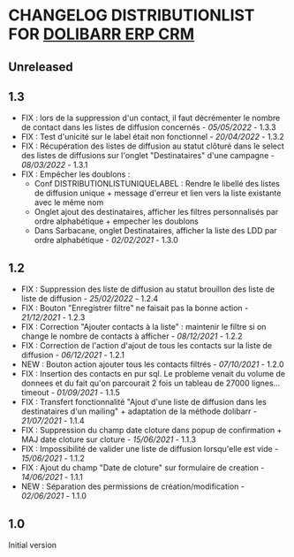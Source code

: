 # CHANGELOG DISTRIBUTIONLIST FOR [DOLIBARR ERP CRM](https://www.dolibarr.org)

## Unreleased



## 1.3

- FIX : lors de la suppression d'un contact, il faut décrémenter le nombre de contact dans les listes de diffusion concernés - *05/05/2022* - 1.3.3
- FIX : Test d'unicité sur le label était non fonctionnel - *20/04/2022* - 1.3.2
- FIX : Récupération des listes de diffusion au statut clôturé dans le select des listes de diffusions sur l'onglet "Destinataires" d'une campagne - *08/03/2022* - 1.3.1
- FIX : Empêcher les doublons :
  - Conf DISTRIBUTIONLISTUNIQUELABEL : Rendre le libellé des listes de diffusion unique + message d'erreur et lien vers la liste existante avec le même nom
  - Onglet ajout des destinataires, afficher les filtres personnalisés par ordre alphabétique + empecher les doublons
  - Dans Sarbacane, onglet Destinataires, afficher la liste des LDD par ordre alphabétique - *02/02/2021* - 1.3.0

## 1.2

- FIX : Suppression des liste de diffusion au statut brouillon des liste de liste de diffusion - *25/02/2022* - 1.2.4
- FIX : Bouton "Enregistrer filtre" ne faisait pas la bonne action - *21/12/2021* - 1.2.3
- FIX : Correction "Ajouter contacts à la liste" : maintenir le filtre si on change le nombre de contacts à afficher - *08/12/2021* - 1.2.2
- FIX : Correction de l'action d'ajout de tous les contacts sur la liste de diffusion - *06/12/2021* - 1.2.1
- NEW : Bouton action ajouter tous les contacts filtrés - *07/10/2021* - 1.2.0
- FIX : Insertion des contacts en pur sql. Le probleme venait du volume de donnees et du fait qu'on parcourait 2 fois un tableau de 27000 lignes... timeout - *01/09/2021* - 1.1.5
- FIX : Transfert fonctionnalité "Ajout d'une liste de diffusion dans les destinataires d'un mailing" + adaptation de la méthode dolibarr - *21/07/2021* - 1.1.4
- FIX : Suppression du champ date cloture dans popup de confirmation + MAJ date cloture sur cloture - *15/06/2021* - 1.1.3 
- FIX : Impossibilité de valider une liste de diffusion lorsqu'elle est vide - *15/06/2021* - 1.1.2
- FIX : Ajout du champ "Date de cloture" sur formulaire de creation - *14/06/2021* - 1.1.1
- NEW : Séparation des permissions de création/modification - *02/06/2021* - 1.1.0

## 1.0

Initial version

